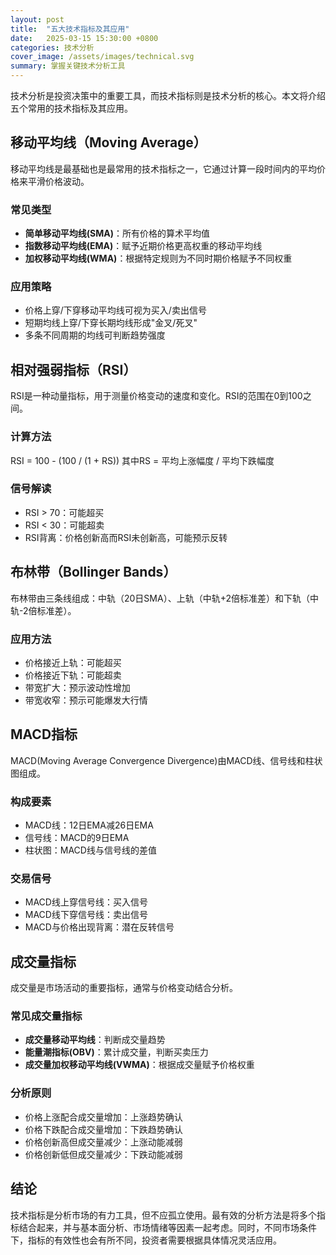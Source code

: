 ```yaml
---
layout: post
title:  "五大技术指标及其应用"
date:   2025-03-15 15:30:00 +0800
categories: 技术分析
cover_image: /assets/images/technical.svg
summary: 掌握关键技术分析工具
---
```


技术分析是投资决策中的重要工具，而技术指标则是技术分析的核心。本文将介绍五个常用的技术指标及其应用。

## 移动平均线（Moving Average）

移动平均线是最基础也是最常用的技术指标之一，它通过计算一段时间内的平均价格来平滑价格波动。

### 常见类型

- **简单移动平均线(SMA)**：所有价格的算术平均值
- **指数移动平均线(EMA)**：赋予近期价格更高权重的移动平均线
- **加权移动平均线(WMA)**：根据特定规则为不同时期价格赋予不同权重

### 应用策略

- 价格上穿/下穿移动平均线可视为买入/卖出信号
- 短期均线上穿/下穿长期均线形成"金叉/死叉"
- 多条不同周期的均线可判断趋势强度

## 相对强弱指标（RSI）

RSI是一种动量指标，用于测量价格变动的速度和变化。RSI的范围在0到100之间。

### 计算方法

RSI = 100 - (100 / (1 + RS))
其中RS = 平均上涨幅度 / 平均下跌幅度

### 信号解读

- RSI > 70：可能超买
- RSI < 30：可能超卖
- RSI背离：价格创新高而RSI未创新高，可能预示反转

## 布林带（Bollinger Bands）

布林带由三条线组成：中轨（20日SMA）、上轨（中轨+2倍标准差）和下轨（中轨-2倍标准差）。

### 应用方法

- 价格接近上轨：可能超买
- 价格接近下轨：可能超卖
- 带宽扩大：预示波动性增加
- 带宽收窄：预示可能爆发大行情

## MACD指标

MACD(Moving Average Convergence Divergence)由MACD线、信号线和柱状图组成。

### 构成要素

- MACD线：12日EMA减26日EMA
- 信号线：MACD的9日EMA
- 柱状图：MACD线与信号线的差值

### 交易信号

- MACD线上穿信号线：买入信号
- MACD线下穿信号线：卖出信号
- MACD与价格出现背离：潜在反转信号

## 成交量指标

成交量是市场活动的重要指标，通常与价格变动结合分析。

### 常见成交量指标

- **成交量移动平均线**：判断成交量趋势
- **能量潮指标(OBV)**：累计成交量，判断买卖压力
- **成交量加权移动平均线(VWMA)**：根据成交量赋予价格权重

### 分析原则

- 价格上涨配合成交量增加：上涨趋势确认
- 价格下跌配合成交量增加：下跌趋势确认
- 价格创新高但成交量减少：上涨动能减弱
- 价格创新低但成交量减少：下跌动能减弱

## 结论

技术指标是分析市场的有力工具，但不应孤立使用。最有效的分析方法是将多个指标结合起来，并与基本面分析、市场情绪等因素一起考虑。同时，不同市场条件下，指标的有效性也会有所不同，投资者需要根据具体情况灵活应用。 